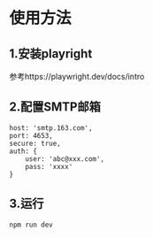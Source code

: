 # 使用方法
## 1.安装playright
参考https://playwright.dev/docs/intro
## 2.配置SMTP邮箱
```
host: 'smtp.163.com',
port: 4653,
secure: true,
auth: {
    user: 'abc@xxx.com',
    pass: 'xxxx'
}
```
## 3.运行
```
npm run dev
```
